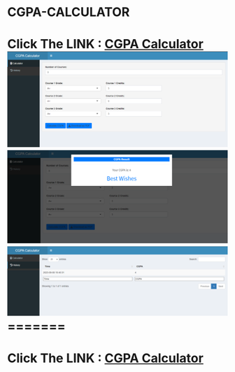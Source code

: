 # CGPA-CALCULATOR


<h1> Click The LINK : <a href="https://cgpacalculator.shinyapps.io/cgpa/" target="_blank">CGPA Calculator</a>
<img src="cgpacal.png" alt="Description of the image">
<img src="cgpacal2.png" alt="Description of the image">
<img src="history.png" alt="Description of the image">
=======
<h1> Click The LINK : <a href="https://cgpacalculator.shinyapps.io/cgpa/" target="_blank">CGPA Calculator</a>

